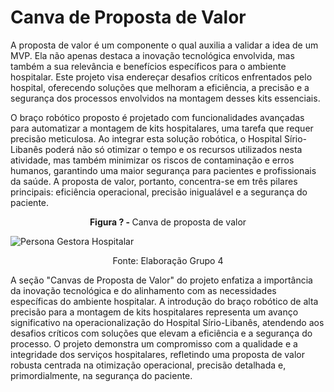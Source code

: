 # Canva de Proposta de Valor
A proposta de valor é um componente o qual auxilia a validar a idea de um MVP. Ela não apenas destaca a inovação tecnológica envolvida, mas também a sua relevância e benefícios específicos para o ambiente hospitalar. Este projeto visa endereçar desafios críticos enfrentados pelo hospital, oferecendo soluções que melhoram a eficiência, a precisão e a segurança dos processos envolvidos na montagem desses kits essenciais.

O braço robótico proposto é projetado com funcionalidades avançadas para automatizar a montagem de kits hospitalares, uma tarefa que requer precisão meticulosa. Ao integrar esta solução robótica, o Hospital Sírio-Libanês poderá não só otimizar o tempo e os recursos utilizados nesta atividade, mas também minimizar os riscos de contaminação e erros humanos, garantindo uma maior segurança para pacientes e profissionais da saúde. A proposta de valor, portanto, concentra-se em três pilares principais: eficiência operacional, precisão inigualável e a segurança do paciente.

<p align="center"><b>Figura ? - </b> Canva de proposta de valor</p>

![Persona Gestora Hospitalar](/img/VPC.jpg)
<p align="center">Fonte: Elaboração Grupo 4</p>

A seção "Canvas de Proposta de Valor" do projeto enfatiza a importância da inovação tecnológica e do alinhamento com as necessidades específicas do ambiente hospitalar. A introdução do braço robótico de alta precisão para a montagem de kits hospitalares representa um avanço significativo na operacionalização do Hospital Sírio-Libanês, atendendo aos desafios críticos com soluções que elevam a eficiência e a segurança do processo. O projeto demonstra um compromisso com a qualidade e a integridade dos serviços hospitalares, refletindo uma proposta de valor robusta centrada na otimização operacional, precisão detalhada e, primordialmente, na segurança do paciente.

